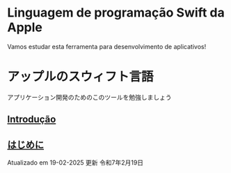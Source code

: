# Linguagem de programação Swift da Apple

Vamos estudar esta ferramenta para desenvolvimento de aplicativos!

# アップルのスウィフト言語

アプリケーション開発のためのこのツールを勉強しましょう

## [Introdução](https://github.com/ghsumiyasu/Swift/blob/main/README-Swift-Introducao-br-pt.md)

## [はじめに](https://github.com/ghsumiyasu/Swift/blob/main/README-Swift-Introducao-jp.md)

Atualizado em 19-02-2025
更新 令和7年2月19日

